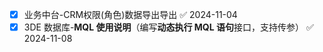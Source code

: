 - [x] 业务中台-CRM权限(角色)数据导出导出 ✅ 2024-11-04
- [x] 3DE 数据库-**MQL 使用说明**（编写**动态执行 MQL 语句**接口，支持传参） ✅ 2024-11-08